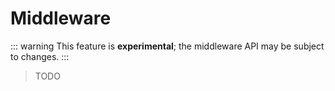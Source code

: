 # Middleware

::: warning
This feature is **experimental**; the middleware API may be subject to changes.
:::

> TODO
